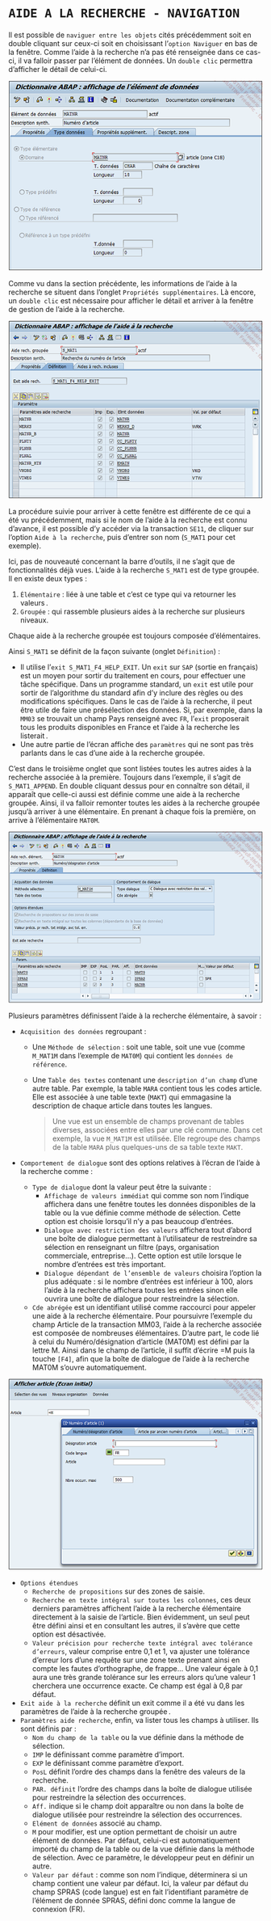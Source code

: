 # **`AIDE A LA RECHERCHE - NAVIGATION`**

Il est possible de `naviguer entre les objets` cités précédemment soit en double cliquant sur ceux-ci soit en choisissant l’`option Naviguer` en bas de la fenêtre. Comme l’aide à la recherche n’a pas été renseignée dans ce cas-ci, il va falloir passer par l’élément de données. Un `double clic` permettra d’afficher le détail de celui-ci.

![](../00_Ressources/05_14_01.png)

Comme vu dans la section précédente, les informations de l’aide à la recherche se situent dans l’onglet `Propriétés supplémentaires`. Là encore, un `double clic` est nécessaire pour afficher le détail et arriver à la fenêtre de gestion de l’aide à la recherche.

![](../00_Ressources/05_14_02.png)

La procédure suivie pour arriver à cette fenêtre est différente de ce qui a été vu précédemment, mais si le nom de l’aide à la recherche est connu d’avance, il est possible d’y accéder via la transaction `SE11`, de cliquer sur l’option `Aide à la recherche`, puis d’entrer son nom (`S_MAT1` pour cet exemple).

Ici, pas de nouveauté concernant la barre d’outils, il ne s’agit que de fonctionnalités déjà vues. L’aide à la recherche `S_MAT1` est de type groupée. Il en existe deux types :

1. `Élémentaire` : liée à une table et c’est ce type qui va retourner les valeurs .
2. `Groupée` : qui rassemble plusieurs aides à la recherche sur plusieurs niveaux.

Chaque aide à la recherche groupée est toujours composée d’élémentaires.

Ainsi `S_MAT1` se définit de la façon suivante (onglet `Définition`) :

- Il utilise l’`exit S_MAT1_F4_HELP_EXIT`. Un `exit` sur `SAP` (sortie en français) est un moyen pour sortir du traitement en cours, pour effectuer une tâche spécifique. Dans un programme standard, un `exit` est utile pour sortir de l’algorithme du standard afin d’y inclure des règles ou des modifications spécifiques. Dans le cas de l’aide à la recherche, il peut être utile de faire une présélection des données. Si, par exemple, dans la `MM03` se trouvait un champ Pays renseigné avec `FR`, l’`exit` proposerait tous les produits disponibles en France et l’aide à la recherche les listerait .
- Une autre partie de l’écran affiche des `paramètres` qui ne sont pas très parlants dans le cas d’une aide à la recherche groupée.

C’est dans le troisième onglet que sont listées toutes les autres aides à la recherche associée à la première. Toujours dans l’exemple, il s’agit de `S_MAT1_APPEND`. En double cliquant dessus pour en connaître son détail, il apparaît que celle-ci aussi est définie comme une aide à la recherche groupée. Ainsi, il va falloir remonter toutes les aides à la recherche groupée jusqu’à arriver à une élémentaire. En prenant à chaque fois la première, on arrive à l’élémentaire `MAT0M`.

![](../00_Ressources/05_14_03.png)

Plusieurs paramètres définissent l’aide à la recherche élémentaire, à savoir :

- `Acquisition des données` regroupant :

  - Une `Méthode de sélection` : soit une table, soit une vue (comme `M_MAT1M` dans l’exemple de `MAT0M`) qui contient les `données de référence`.
  - Une `Table des textes` contenant une `description d’un champ` d’une autre table. Par exemple, la table `MARA` contient tous les codes article. Elle est associée à une table texte (`MAKT`) qui emmagasine la description de chaque article dans toutes les langues.

    > Une vue est un ensemble de champs provenant de tables diverses, associées entre elles par une clé commune. Dans cet exemple, la vue `M_MAT1M` est utilisée. Elle regroupe des champs de la table `MARA` plus quelques-uns de sa table texte `MAKT`.

- `Comportement de dialogue` sont des options relatives à l’écran de l’aide à la recherche comme :
  - `Type de dialogue` dont la valeur peut être la suivante :
    - `Affichage de valeurs immédiat` qui comme son nom l’indique affichera dans une fenêtre toutes les données disponibles de la table ou la vue définie comme méthode de sélection. Cette option est choisie lorsqu’il n’y a pas beaucoup d’entrées.
    - `Dialogue avec restriction des valeurs` affichera tout d’abord une boîte de dialogue permettant à l’utilisateur de restreindre sa sélection en renseignant un filtre (pays, organisation commerciale, entreprise...). Cette option est utile lorsque le nombre d’entrées est très important.
    - `Dialogue dépendant de l’ensemble de valeurs` choisira l’option la plus adéquate : si le nombre d’entrées est inférieur à 100, alors l’aide à la recherche affichera toutes les entrées sinon elle ouvrira une boîte de dialogue pour restreindre la sélection.
  - `Cde abrégée` est un identifiant utilisé comme raccourci pour appeler une aide à la recherche élémentaire. Pour poursuivre l’exemple du champ Article de la transaction MM03, l’aide à la recherche associée est composée de nombreuses élémentaires. D’autre part, le code lié à celui du Numéro/désignation d’article (MAT0M) est défini par la lettre M. Ainsi dans le champ de l’article, il suffit d’écrire =M puis la touche `[F4]`, afin que la boîte de dialogue de l’aide à la recherche MAT0M s’ouvre automatiquement.

![](../00_Ressources/05_14_04.png)

- `Options étendues`
  - `Recherche de propositions` sur des zones de saisie.
  - `Recherche en texte intégral sur toutes les colonnes`, ces deux derniers paramètres affichent l’aide à la recherche élémentaire directement à la saisie de l’article. Bien évidemment, un seul peut être défini ainsi et en consultant les autres, il s’avère que cette option est désactivée.
  - `Valeur précision pour recherche texte intégral avec tolérance d’erreurs`, valeur comprise entre 0,1 et 1, va ajuster une tolérance d’erreur lors d’une requête sur une zone texte prenant ainsi en compte les fautes d’orthographe, de frappe... Une valeur égale à 0,1 aura une très grande tolérance sur les erreurs alors qu’une valeur 1 cherchera une occurrence exacte. Ce champ est égal à 0,8 par défaut.
- `Exit aide à la recherche` définit un exit comme il a été vu dans les paramètres de l’aide à la recherche groupée .
- `Paramètres aide recherche`, enfin, va lister tous les champs à utiliser. Ils sont définis par :
  - `Nom du champ de la table` ou la vue définie dans la méthode de sélection.
  - `IMP` le définissant comme paramètre d’import.
  - `EXP` le définissant comme paramètre d’export.
  - `PosL` définit l’ordre des champs dans la fenêtre des valeurs de la recherche.
  - `PAR. définit` l’ordre des champs dans la boîte de dialogue utilisée pour restreindre la sélection des occurrences.
  - `Aff.` indique si le champ doit apparaître ou non dans la boîte de dialogue utilisée pour restreindre la sélection des occurrences.
  - `Elément de données` associé au champ.
  - `M` pour modifier, est une option permettant de choisir un autre élément de données. Par défaut, celui-ci est automatiquement importé du champ de la table ou de la vue définie dans la méthode de sélection. Avec ce paramètre, le développeur peut en définir un autre.
  - `Valeur par défaut` : comme son nom l’indique, déterminera si un champ contient une valeur par défaut. Ici, la valeur par défaut du champ SPRAS (code langue) est en fait l’identifiant paramètre de l’élément de donnée SPRAS, défini donc comme la langue de connexion (FR).
